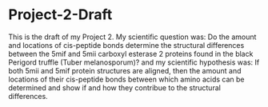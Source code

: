 # Project-2-Draft
This is the draft of my Project 2. My scientific question was: Do the amount and locations of cis-peptide bonds determine the structural differences between the 5mif and 5mii carboxyl esterase 2 proteins found in the black Perigord truffle (Tuber melanosporum)? and my scientific hypothesis was: If both 5mii and 5mif protein structures are aligned, then the amount and locations of their cis-peptide bonds between which amino acids can be determined and show if and how they contribue to the structural differences.  
